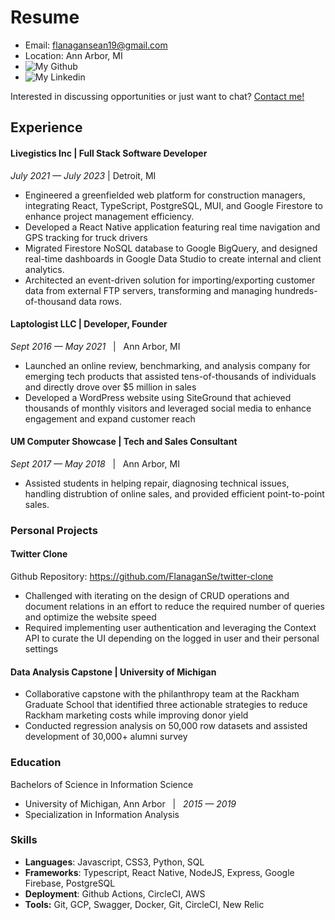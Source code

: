 # Resume

- Email: flanagansean19@gmail.com
- Location: Ann Arbor, MI
- ![My Github](https://img.shields.io/badge/-FlanaganSe-000?style=flat-square&logo=github&logoColor=azure&color=181717)
- ![My Linkedin](https://img.shields.io/badge/-Sean_Flanagan-000?style=flat-square&logo=linkedin&logoColor=azure&color=0A66C2)

Interested in discussing opportunities or just want to chat? [Contact me!](mailto:flanagansean19@gmail.com)

## Experience

#### Livegistics Inc | Full Stack Software Developer

_July 2021 &mdash; July 2023_ | Detroit, MI

- Engineered a greenfielded web platform for construction managers, integrating React, TypeScript, PostgreSQL, MUI, and Google Firestore to enhance project management efficiency.
- Developed a React Native application featuring real time navigation and GPS tracking for truck drivers
- Migrated Firestore NoSQL database to Google BigQuery, and designed real-time dashboards in Google Data Studio to create internal and client analytics.
- Architected an event-driven solution for importing/exporting customer data from external FTP servers, transforming and managing hundreds-of-thousand data rows.

#### Laptologist LLC | Developer, Founder

_Sept 2016 &mdash; May 2021_ &nbsp; | &nbsp; Ann Arbor, MI

- Launched an online review, benchmarking, and analysis company for emerging tech products that assisted tens-of-thousands of individuals and directly drove over $5 million in sales
- Developed a WordPress website using SiteGround that achieved thousands of monthly visitors and leveraged social media to enhance engagement and expand customer reach

#### UM Computer Showcase | Tech and Sales Consultant

_Sept 2017 &mdash; May 2018_ &nbsp; | &nbsp; Ann Arbor, MI

- Assisted students in helping repair, diagnosing technical issues, handling distrubtion of online sales, and provided efficient point-to-point sales.

### Personal Projects

#### Twitter Clone

Github Repository: https://github.com/FlanaganSe/twitter-clone

- Challenged with iterating on the design of CRUD operations and document relations in an effort to reduce the required number of queries and optimize the website speed
- Required implementing user authentication and leveraging the Context API to curate the UI depending on the logged in user and their personal settings

#### Data Analysis Capstone | University of Michigan

- Collaborative capstone with the philanthropy team at the Rackham Graduate School that identified three actionable strategies to reduce Rackham marketing costs while improving donor yield
- Conducted regression analysis on 50,000 row datasets and assisted development of 30,000+ alumni survey

### Education

Bachelors of Science in Information Science

- University of Michigan, Ann Arbor &nbsp; | &nbsp; _2015 &mdash; 2019_
- Specialization in Information Analysis

### Skills

- **Languages**: Javascript, CSS3, Python, SQL
- **Frameworks**: Typescript, React Native, NodeJS, Express, Google Firebase, PostgreSQL
- **Deployment**: Github Actions, CircleCI, AWS
- **Tools:** Git, GCP, Swagger, Docker, Git, CircleCI, New Relic
